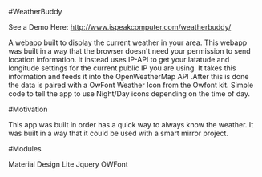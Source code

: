 #WeatherBuddy 

See a Demo Here: http://www.ispeakcomputer.com/weatherbuddy/

A webapp built to display the current weather in your area.
This webapp was built in a way that the browser doesn't need your permission to send location information. It instead uses IP-API to get 
your latatude and longitude settings for the current public IP you are using. It takes this information and feeds it into the OpenWeatherMap API
.After this is done the data is paired with a OwFont Weather Icon from the Owfont kit. Simple code to tell the app to use Night/Day icons depending on 
the time of day. 

#Motivation

This app was built in order has a quick way to always know the weather. It was built in a way that it could be used with a smart mirror project.

#Modules

 Material Design Lite
 Jquery 
 OWFont
 
